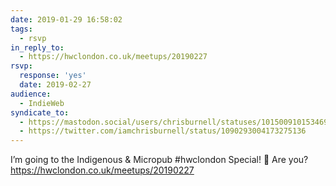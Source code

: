 ```yaml
---
date: 2019-01-29 16:58:02
tags:
  - rsvp
in_reply_to:
  - https://hwclondon.co.uk/meetups/20190227
rsvp:
  response: 'yes'
  date: 2019-02-27
audience:
  - IndieWeb
syndicate_to:
  - https://mastodon.social/users/chrisburnell/statuses/101500910153469485
  - https://twitter.com/iamchrisburnell/status/1090293004173275136
---
```


I’m going to the Indigenous & Micropub #hwclondon Special! 🎉 Are you? <a href="https://hwclondon.co.uk/meetups/20190227" rel="external">https://hwclondon.co.uk/meetups/20190227</a>
